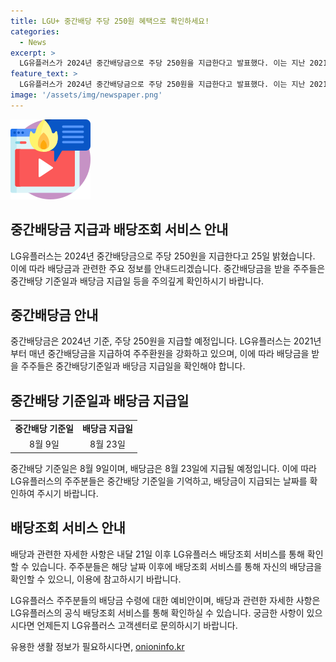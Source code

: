 ```yaml
---
title: LGU+ 중간배당 주당 250원 혜택으로 확인하세요!
categories:
  - News
excerpt: >
  LG유플러스가 2024년 중간배당금으로 주당 250원을 지급한다고 발표했다. 이는 지난 2021년부터 매년 주주환원을 강화하기 위해 중간배당금을 지급해온 결과이다. 3월에는 주주들의 배당 예측가능성을 높이기 위해 배당기준일 관련 정관 변경안건을 통과시켰고, 이제 중간배당 기준일은 8월 9일이며, 배당금은 8월 23일에 지급할 예정이다. 자세한 내용은 다음달 21일 이후 LG유플러스 배당조회 서비스를 통해 확인할 수 있다.
feature_text: >
  LG유플러스가 2024년 중간배당금으로 주당 250원을 지급한다고 발표했다. 이는 지난 2021년부터 매년 주주환원을 강화하기 위해 중간배당금을 지급해온 결과이다. 3월에는 주주들의 배당 예측가능성을 높이기 위해 배당기준일 관련 정관 변경안건을 통과시켰고, 이제 중간배당 기준일은 8월 9일이며, 배당금은 8월 23일에 지급할 예정이다. 자세한 내용은 다음달 21일 이후 LG유플러스 배당조회 서비스를 통해 확인할 수 있다.
image: '/assets/img/newspaper.png'
---
```


<p><img src="/assets/img/news.png" alt="rentncar 속보" /></p>

<h2>중간배당금 지급과 배당조회 서비스 안내</h2>

<p data-ke-size="size16">LG유플러스는 2024년 중간배당금으로 주당 250원을 지급한다고 25일 밝혔습니다. 이에 따라 배당금과 관련한 주요 정보를 안내드리겠습니다. 중간배당금을 받을 주주들은 중간배당 기준일과 배당금 지급일 등을 주의깊게 확인하시기 바랍니다.</p>

<h2 data-ke-size="size26">중간배당금 안내</h2>

<p>중간배당금은 2024년 기준, 주당 250원을 지급할 예정입니다. LG유플러스는 2021년부터 매년 중간배당금을 지급하여 주주환원을 강화하고 있으며, 이에 따라 배당금을 받을 주주들은 중간배당기준일과 배당금 지급일을 확인해야 합니다.</p>

<h2 data-ke-size="size26">중간배당 기준일과 배당금 지급일</h2>

<table>
    <tr>
        <td style="text-align: center; height: 17px;"><b>중간배당 기준일</b></td>
        <td style="text-align: center; height: 17px;"><b>배당금 지급일</b></td>
    </tr>
    <tr>
        <td style="text-align: center; height: 17px;">8월 9일</td>
        <td style="text-align: center; height: 17px;">8월 23일</td>
    </tr>
</table>

<p data-ke-size="size16">중간배당 기준일은 8월 9일이며, 배당금은 8월 23일에 지급될 예정입니다. 이에 따라 LG유플러스의 주주분들은 중간배당 기준일을 기억하고, 배당금이 지급되는 날짜를 확인하여 주시기 바랍니다.</p>

<h2 data-ke-size="size26">배당조회 서비스 안내</h2>

<p>배당과 관련한 자세한 사항은 내달 21일 이후 LG유플러스 배당조회 서비스를 통해 확인할 수 있습니다. 주주분들은 해당 날짜 이후에 배당조회 서비스를 통해 자신의 배당금을 확인할 수 있으니, 이용에 참고하시기 바랍니다.</p>

<p data-ke-size="size16">LG유플러스 주주분들의 배당금 수령에 대한 예비안이며, 배당과 관련한 자세한 사항은 LG유플러스의 공식 배당조회 서비스를 통해 확인하실 수 있습니다. 궁금한 사항이 있으시다면 언제든지 LG유플러스 고객센터로 문의하시기 바랍니다.</p>
유용한 생활 정보가 필요하시다면, <a href="https://onioninfo.kr" rel="dofollow">onioninfo.kr</a>


